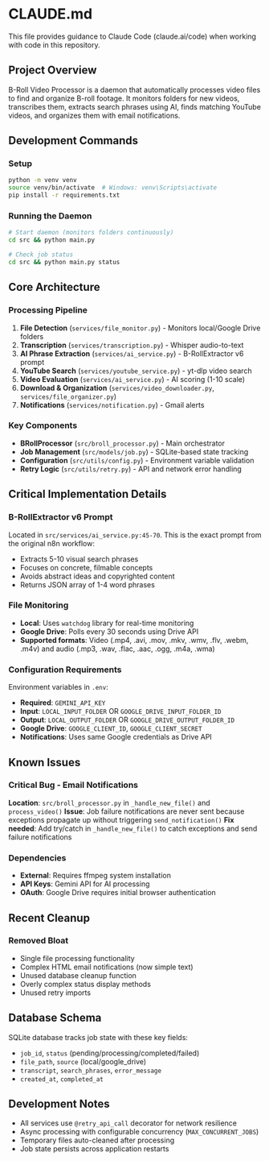 # CLAUDE.md

This file provides guidance to Claude Code (claude.ai/code) when working with code in this repository.

## Project Overview

B-Roll Video Processor is a daemon that automatically processes video files to find and organize B-roll footage. It monitors folders for new videos, transcribes them, extracts search phrases using AI, finds matching YouTube videos, and organizes them with email notifications.

## Development Commands

### Setup
```bash
python -m venv venv
source venv/bin/activate  # Windows: venv\Scripts\activate
pip install -r requirements.txt
```

### Running the Daemon
```bash
# Start daemon (monitors folders continuously)
cd src && python main.py

# Check job status
cd src && python main.py status
```

## Core Architecture

### Processing Pipeline
1. **File Detection** (`services/file_monitor.py`) - Monitors local/Google Drive folders
2. **Transcription** (`services/transcription.py`) - Whisper audio-to-text
3. **AI Phrase Extraction** (`services/ai_service.py`) - B-RollExtractor v6 prompt
4. **YouTube Search** (`services/youtube_service.py`) - yt-dlp video search
5. **Video Evaluation** (`services/ai_service.py`) - AI scoring (1-10 scale)
6. **Download & Organization** (`services/video_downloader.py`, `services/file_organizer.py`)
7. **Notifications** (`services/notification.py`) - Gmail alerts

### Key Components
- **BRollProcessor** (`src/broll_processor.py`) - Main orchestrator
- **Job Management** (`src/models/job.py`) - SQLite-based state tracking
- **Configuration** (`src/utils/config.py`) - Environment variable validation
- **Retry Logic** (`src/utils/retry.py`) - API and network error handling

## Critical Implementation Details

### B-RollExtractor v6 Prompt
Located in `src/services/ai_service.py:45-70`. This is the exact prompt from the original n8n workflow:
- Extracts 5-10 visual search phrases
- Focuses on concrete, filmable concepts
- Avoids abstract ideas and copyrighted content
- Returns JSON array of 1-4 word phrases

### File Monitoring
- **Local**: Uses `watchdog` library for real-time monitoring
- **Google Drive**: Polls every 30 seconds using Drive API
- **Supported formats**: Video (.mp4, .avi, .mov, .mkv, .wmv, .flv, .webm, .m4v) and audio (.mp3, .wav, .flac, .aac, .ogg, .m4a, .wma)

### Configuration Requirements
Environment variables in `.env`:
- **Required**: `GEMINI_API_KEY`
- **Input**: `LOCAL_INPUT_FOLDER` OR `GOOGLE_DRIVE_INPUT_FOLDER_ID`
- **Output**: `LOCAL_OUTPUT_FOLDER` OR `GOOGLE_DRIVE_OUTPUT_FOLDER_ID`
- **Google Drive**: `GOOGLE_CLIENT_ID`, `GOOGLE_CLIENT_SECRET`
- **Notifications**: Uses same Google credentials as Drive API

## Known Issues

### Critical Bug - Email Notifications
**Location**: `src/broll_processor.py` in `_handle_new_file()` and `process_video()`
**Issue**: Job failure notifications are never sent because exceptions propagate up without triggering `send_notification()`
**Fix needed**: Add try/catch in `_handle_new_file()` to catch exceptions and send failure notifications

### Dependencies
- **External**: Requires ffmpeg system installation
- **API Keys**: Gemini API for AI processing
- **OAuth**: Google Drive requires initial browser authentication

## Recent Cleanup

### Removed Bloat
- Single file processing functionality
- Complex HTML email notifications (now simple text)
- Unused database cleanup function
- Overly complex status display methods
- Unused retry imports

## Database Schema
SQLite database tracks job state with these key fields:
- `job_id`, `status` (pending/processing/completed/failed)
- `file_path`, `source` (local/google_drive)
- `transcript`, `search_phrases`, `error_message`
- `created_at`, `completed_at`

## Development Notes
- All services use `@retry_api_call` decorator for network resilience
- Async processing with configurable concurrency (`MAX_CONCURRENT_JOBS`)
- Temporary files auto-cleaned after processing
- Job state persists across application restarts